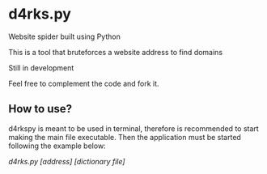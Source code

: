 # d4rks.py
Website spider built using Python
 
This is a tool that bruteforces a website address to find domains

Still in development

Feel free to complement the code and fork it.
 
## How to use?
d4rkspy is meant to be used in terminal, therefore is recommended to start making the main file executable. Then the application must be started following the example below:

_d4rks.py [address] [dictionary file]_
